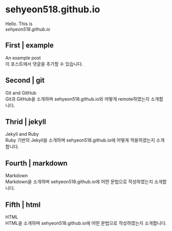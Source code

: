 # sehyeon518.github.io
Hello. This is  
*sehyeon518.github.io*

## First | example  
An example post  
이 포스트에서 댓글을 추가할 수 있습니다.

## Second | git  
Git and GitHub  
Git과 GitHub을 소개하며 sehyeon518.github.io와 어떻게 remote하였는지 소개합니다.

## Thrid | jekyll  
Jekyll and Ruby  
Ruby 기반의 Jekyll을 소개하며 sehyeon518.github.io에 어떻게 적용하였는지 소개합니다.

## Fourth | markdown  
Markdown  
Markdown을 소개하며 sehyeon518.github.io에 어떤 문법으로 작성하였는지 소개합니다.

## Fifth | html  
HTML  
HTML을 소개하며 sehyeon518.github.io에 어떤 문법으로 작성하였는지 소개합니다.
